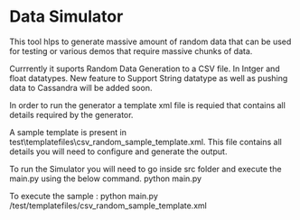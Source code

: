Data Simulator
==============

This tool hlps to generate massive amount of random data that can be used for testing or various demos that require massive chunks of data.

Currrently it suports Random Data Generation to a CSV file. In Intger and float datatypes.
New feature to Support String datatype as well as pushing data to Cassandra will be added soon.

In order to run the generator a template xml file is requied that contains all details required by the generator.

A sample template is present in test\templatefiles\csv_random_sample_template.xml. 
This file contains all details you will need to configure and generate the output.

To run the Simulator you will need to go inside src folder and execute the main.py using the below command.
python main.py <absolute path to congiguration template> 

To execute the sample :
python main.py <Absolute path>/test/templatefiles/csv_random_sample_template.xml 

